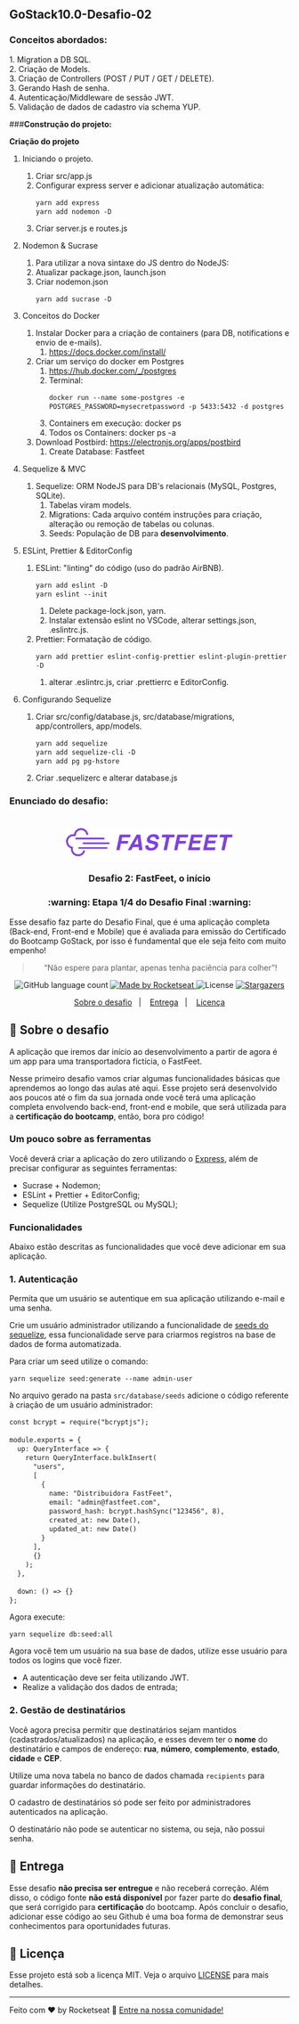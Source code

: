 <h2 align="left">
GoStack10.0-Desafio-02 
</h2>

<h3 align="left">
Conceitos abordados:  
</h3>

<p>
  1. Migration a DB SQL.</br>
  2. Criação de Models.</br>
  3. Criação de Controllers (POST / PUT / GET / DELETE).</br>
  3. Gerando Hash de senha.</br>
  4. Autenticação/Middleware de sessão JWT.</br>
  5. Validação de dados de cadastro via schema YUP.</br>
</p>


###**Construção do projeto:**  

**Criação do projeto**
1. Iniciando o projeto.
   1. Criar src/app.js
   2. Configurar express server e adicionar atualização automática:
      ```
      yarn add express
      yarn add nodemon -D
      ```
   3. Criar server.js e routes.js
   
2. Nodemon & Sucrase
   1. Para utilizar a nova sintaxe do JS dentro do NodeJS:
   2. Atualizar package.json, launch.json</br>
   3. Criar nodemon.json</br>
      ```
      yarn add sucrase -D
      ```
      
3. Conceitos do Docker
   1. Instalar Docker para a criação de containers (para DB, notifications e envio de e-mails).
      1. https://docs.docker.com/install/
   2. Criar um serviço do docker em Postgres
      1. https://hub.docker.com/_/postgres
      2. Terminal:
         ```
         docker run --name some-postgres -e POSTGRES_PASSWORD=mysecretpassword -p 5433:5432 -d postgres
         ```
      3. Containers em execução: docker ps
      4. Todos os Containers:    docker ps -a
   3. Download Postbird: https://electronjs.org/apps/postbird
      1. Create Database: Fastfeet
      
4. Sequelize & MVC
   1. Sequelize: ORM NodeJS para DB's relacionais (MySQL, Postgres, SQLite).
      1. Tabelas viram models.
      2. Migrations: Cada arquivo contém instruções para criação, alteração ou remoção de tabelas ou colunas.
      3. Seeds: População de DB para **desenvolvimento**.
      
5. ESLint, Prettier & EditorConfig
   1. ESLint: "linting" do código (uso do padrão AirBNB).
      ```
      yarn add eslint -D
      yarn eslint --init
      ```
      1. Delete package-lock.json, yarn.
      2. Instalar extensão eslint no VSCode, alterar settings.json, .eslintrc.js.
   2. Prettier: Formatação de código.
      ```
      yarn add prettier eslint-config-prettier eslint-plugin-prettier -D
      ```
      1. alterar .eslintrc.js, criar .prettierrc e EditorConfig.
      
6. Configurando Sequelize
   1. Criar src/config/database.js, src/database/migrations, app/controllers, app/models.
      ```
      yarn add sequelize
      yarn add sequelize-cli -D
      yarn add pg pg-hstore
      ```
   2. Criar .sequelizerc e alterar database.js





<h3 align="left">
Enunciado do desafio: 
</h3>

<h1 align="center">
  <img alt="Fastfeet" title="Fastfeet" src="logo.png" width="300px" />
</h1>

<h3 align="center">
  Desafio 2: FastFeet, o início
</h3>

<h3 align="center">
  :warning: Etapa 1/4 do Desafio Final :warning:
</h3>

<p>Esse desafio faz parte do Desafio Final, que é uma aplicação completa (Back-end, Front-end e Mobile) que é avaliada para emissão do Certificado do Bootcamp GoStack, por isso é fundamental que ele seja feito com muito empenho!</p>

<blockquote align="center">“Não espere para plantar, apenas tenha paciência para colher”!</blockquote>

<p align="center">
  <img alt="GitHub language count" src="https://img.shields.io/github/languages/count/rocketseat/bootcamp-gostack-desafio-02?color=%2304D361">

  <a href="https://rocketseat.com.br">
    <img alt="Made by Rocketseat" src="https://img.shields.io/badge/made%20by-Rocketseat-%2304D361">
  </a>

  <img alt="License" src="https://img.shields.io/badge/license-MIT-%2304D361">

  <a href="https://github.com/Rocketseat/bootcamp-gostack-desafio-02/stargazers">
    <img alt="Stargazers" src="https://img.shields.io/github/stars/rocketseat/bootcamp-gostack-desafio-02?style=social">
  </a>
</p>

<p align="center">
  <a href="#rocket-sobre-o-desafio">Sobre o desafio</a>&nbsp;&nbsp;&nbsp;|&nbsp;&nbsp;&nbsp;
  <a href="#-entrega">Entrega</a>&nbsp;&nbsp;&nbsp;|&nbsp;&nbsp;&nbsp;
  <a href="#memo-licença">Licença</a>
</p>

## :rocket: Sobre o desafio

A aplicação que iremos dar início ao desenvolvimento a partir de agora é um app para uma transportadora fictícia, o FastFeet.

Nesse primeiro desafio vamos criar algumas funcionalidades básicas que aprendemos ao longo das aulas até aqui. Esse projeto será desenvolvido aos poucos até o fim da sua jornada onde você terá uma aplicação completa envolvendo back-end, front-end e mobile, que será utilizada para a **certificação do bootcamp**, então, bora pro código!

### **Um pouco sobre as ferramentas**

Você deverá criar a aplicação do zero utilizando o [Express](https://expressjs.com/), além de precisar configurar as seguintes ferramentas:

- Sucrase + Nodemon;
- ESLint + Prettier + EditorConfig;
- Sequelize (Utilize PostgreSQL ou MySQL);

### **Funcionalidades**

Abaixo estão descritas as funcionalidades que você deve adicionar em sua aplicação.

### **1. Autenticação**

Permita que um usuário se autentique em sua aplicação utilizando e-mail e uma senha.

Crie um usuário administrador utilizando a funcionalidade de [seeds do sequelize](https://sequelize.org/master/manual/migrations.html#creating-first-seed), essa funcionalidade serve para criarmos registros na base de dados de forma automatizada.

Para criar um seed utilize o comando:

    yarn sequelize seed:generate --name admin-user

No arquivo gerado na pasta `src/database/seeds` adicione o código referente à criação de um usuário administrador:

    const bcrypt = require("bcryptjs");

    module.exports = {
      up: QueryInterface => {
        return QueryInterface.bulkInsert(
          "users",
          [
            {
              name: "Distribuidora FastFeet",
              email: "admin@fastfeet.com",
              password_hash: bcrypt.hashSync("123456", 8),
              created_at: new Date(),
              updated_at: new Date()
            }
          ],
          {}
        );
      },

      down: () => {}
    };

Agora execute:

    yarn sequelize db:seed:all

Agora você tem um usuário na sua base de dados, utilize esse usuário para todos os logins que você fizer.

- A autenticação deve ser feita utilizando JWT.
- Realize a validação dos dados de entrada;

### 2. Gestão de destinatários

Você agora precisa permitir que destinatários sejam mantidos (cadastrados/atualizados) na aplicação, e esses devem ter o **nome** do destinatário e campos de endereço: **rua**, **número**, **complemento**, **estado**, **cidade** e **CEP**.

Utilize uma nova tabela no banco de dados chamada `recipients` para guardar informações do destinatário.

O cadastro de destinatários só pode ser feito por administradores autenticados na aplicação.

O destinatário não pode se autenticar no sistema, ou seja, não possui senha.

## 📅 Entrega

Esse desafio **não precisa ser entregue** e não receberá correção. Além disso, o código fonte **não está disponível** por fazer parte do **desafio final**, que será corrigido para **certificação** do bootcamp. Após concluir o desafio, adicionar esse código ao seu Github é uma boa forma de demonstrar seus conhecimentos para oportunidades futuras.

## :memo: Licença

Esse projeto está sob a licença MIT. Veja o arquivo [LICENSE](LICENSE.md) para mais detalhes.

---

Feito com ♥ by Rocketseat :wave: [Entre na nossa comunidade!](https://discordapp.com/invite/gCRAFhc)
